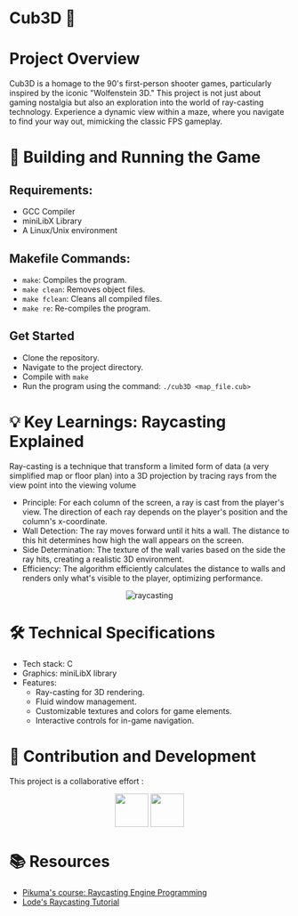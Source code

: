 # Cub3D 🧊

# Project Overview

Cub3D is a homage to the 90's first-person shooter games, particularly inspired by the iconic "Wolfenstein 3D." This project is not just about gaming nostalgia but also an exploration into the world of ray-casting technology. Experience a dynamic view within a maze, where you navigate to find your way out, mimicking the classic FPS gameplay.

# 🧱 Building and Running the Game

## Requirements:

- GCC Compiler
- miniLibX Library
- A Linux/Unix environment

## Makefile Commands:

- `make`: Compiles the program.
- `make clean`: Removes object files.
- `make fclean`: Cleans all compiled files.
- `make re`: Re-compiles the program.

## Get Started
- Clone the repository.
- Navigate to the project directory.
- Compile with `make`
- Run the program using the command: ```./cub3D <map_file.cub>```

# 💡 Key Learnings: Raycasting Explained
Ray-casting is a technique that transform a limited form of data (a very simplified map or floor plan) into a 3D projection by tracing rays from the view point into the viewing volume

- Principle: For each column of the screen, a ray is cast from the player's view. The direction of each ray depends on the player's position and the column's x-coordinate.
- Wall Detection: The ray moves forward until it hits a wall. The distance to this hit determines how high the wall appears on the screen.
- Side Determination: The texture of the wall varies based on the side the ray hits, creating a realistic 3D environment.
- Efficiency: The algorithm efficiently calculates the distance to walls and renders only what's visible to the player, optimizing performance.

<p align="center">
  <img src="https://upload.wikimedia.org/wikipedia/commons/e/e7/Simple_raycasting_with_fisheye_correction.gif" alt="raycasting"/>
</p>

# 🛠 Technical Specifications
- Tech stack: C
- Graphics: miniLibX library
- Features:
    - Ray-casting for 3D rendering.
    - Fluid window management.
    - Customizable textures and colors for game elements.
    - Interactive controls for in-game navigation.
 
# 👥 Contribution and Development
This project is a collaborative effort :

<p align="center">
<a href="http://github.com/lmelard" alt="lmelard github profile"><img src="https://github.com/lmelard.png" width="60px style="border-radius:50%"/></a>
<a href="http://github.com/tiny-chris" alt="tiny-chris github profile"><img src="https://github.com/tiny-chris.png" width="60px style="border-radius:50%"/></a>
</p>
  
# 📚 Resources
- [Pikuma's course: Raycasting Engine Programming](https://pikuma.com/courses/raycasting-engine-tutorial-algorithm-javascript)
- [Lode's Raycasting Tutorial](https://lodev.org/cgtutor/raycasting.html)
